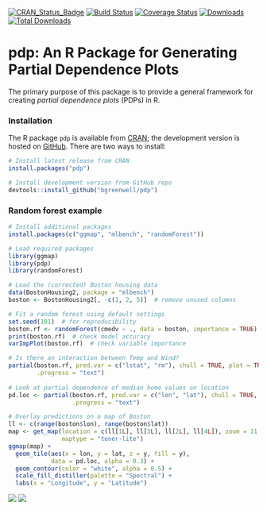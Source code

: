 [![CRAN\_Status\_Badge](http://www.r-pkg.org/badges/version/pdp)](https://cran.r-project.org/package=pdp)
[![Build Status](https://travis-ci.org/bgreenwell/pdp.svg?branch=master)](https://travis-ci.org/bgreenwell/pdp)
[![Coverage Status](https://img.shields.io/codecov/c/github/bgreenwell/pdp.svg)](https://codecov.io/github/bgreenwell/pdp?branch=master)
[![Downloads](http://cranlogs.r-pkg.org/badges/pdp)](http://cranlogs.r-pkg.org/badges/pdp)
[![Total Downloads](http://cranlogs.r-pkg.org/badges/grand-total/pdp)](http://cranlogs.r-pkg.org/badges/grand-total/pdp)

pdp: An R Package for Generating Partial Dependence Plots
================

The primary purpose of this package is to provide a general framework for creating _partial dependence plots_ (PDPs) in R.

### Installation

The R package `pdp` is available from [CRAN](http://cran.r-project.org/package=pdp); the development version is hosted on [GitHub](https://github.com/bgreenwell/pdp). There are two ways to install:
``` r
# Install latest release from CRAN
install.packages("pdp")

# Install development version from GitHub repo
devtools::install_github("bgreenwell/pdp")
```

### Random forest example

``` r
# Install additional packages
install.packages(c("ggmap", "mlbench", "randomForest"))

# Load required packages
library(ggmap)
library(pdp)
library(randomForest)

# Load the (corrected) Boston housing data
data(BostonHousing2, package = "mlbench")
boston <- BostonHousing2[, -c(1, 2, 5)]  # remove unused columns

# Fit a random forest using default settings
set.seed(101)  # for reproducibility
boston.rf <- randomForest(cmedv ~ ., data = boston, importance = TRUE)
print(boston.rf)  # check model accuracy
varImpPlot(boston.rf)  # check variable importance

# Is there an interaction between Temp and Wind?
partial(boston.rf, pred.var = c("lstat", "rm"), chull = TRUE, plot = TRUE,
        .progress = "text")
        
# Look at partial dependence of median home values on location
pd.loc <- partial(boston.rf, pred.var = c("lon", "lat"), chull = TRUE,
                  .progress = "text")

# Overlay predictions on a map of Boston
ll <- c(range(boston$lon), range(boston$lat))
map <- get_map(location = c(ll[1L], ll[3L], ll[2L], ll[4L]), zoom = 11,
               maptype = "toner-lite")
ggmap(map) + 
  geom_tile(aes(x = lon, y = lat, z = y, fill = y), 
            data = pd.loc, alpha = 0.3) +
  geom_contour(color = "white", alpha = 0.5) +
  scale_fill_distiller(palette = "Spectral") +
  labs(x = "Longitude", y = "Latitude")
```
![](https://raw.githubusercontent.com/bgreenwell/pdp/master/pd_lstat_rm.png)
![](https://raw.githubusercontent.com/bgreenwell/pdp/master/pd_lon_lat.png)

